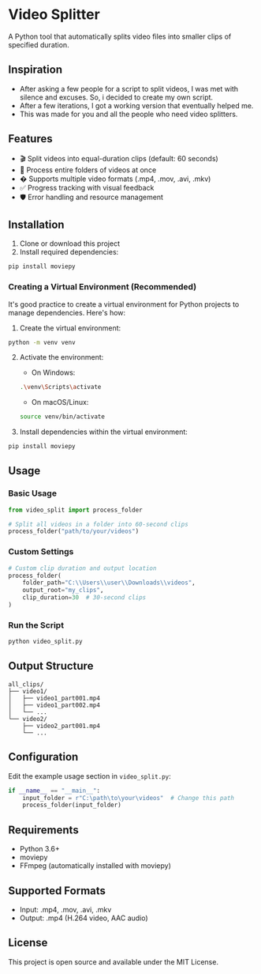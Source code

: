 # Video Splitter

A Python tool that automatically splits video files into smaller clips of specified duration.

## Inspiration
- After asking a few people for a script to split videos, I was met with silence and excuses. So, i decided to create my own script. 
- After a few iterations, I got a working version that eventually helped me.
- This was made for you and all the people who need video splitters.

## Features

- 🎬 Split videos into equal-duration clips (default: 60 seconds)
- 📁 Process entire folders of videos at once
- � Supports multiple video formats (.mp4, .mov, .avi, .mkv)
- ✅ Progress tracking with visual feedback
- 🛡️ Error handling and resource management

## Installation

1. Clone or download this project
2. Install required dependencies:
```bash
pip install moviepy
```

### Creating a Virtual Environment (Recommended)
It's good practice to create a virtual environment for Python projects to manage dependencies. Here's how:

1. Create the virtual environment:
```bash
python -m venv venv
```

2. Activate the environment:
   - On Windows:
   ```bash
   .\venv\Scripts\activate
   ```
   - On macOS/Linux:
   ```bash
   source venv/bin/activate
   ```

3. Install dependencies within the virtual environment:
```bash
pip install moviepy
```

## Usage

### Basic Usage
```python
from video_split import process_folder

# Split all videos in a folder into 60-second clips
process_folder("path/to/your/videos")
```

### Custom Settings
```python
# Custom clip duration and output location
process_folder(
    folder_path="C:\\Users\\user\\Downloads\\videos",
    output_root="my_clips",
    clip_duration=30  # 30-second clips
)
```

### Run the Script
```bash
python video_split.py
```

## Output Structure
```
all_clips/
├── video1/
│   ├── video1_part001.mp4
│   ├── video1_part002.mp4
│   └── ...
└── video2/
    ├── video2_part001.mp4
    └── ...
```

## Configuration

Edit the example usage section in `video_split.py`:
```python
if __name__ == "__main__":
    input_folder = r"C:\path\to\your\videos"  # Change this path
    process_folder(input_folder)
```

## Requirements

- Python 3.6+
- moviepy
- FFmpeg (automatically installed with moviepy)

## Supported Formats

- Input: .mp4, .mov, .avi, .mkv
- Output: .mp4 (H.264 video, AAC audio)

## License

This project is open source and available under the MIT License.
